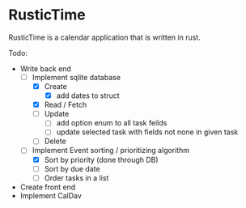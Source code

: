 # RusticTime
RusticTime is a calendar application that is written in rust. 

Todo:
* Write back end
  - [ ] Implement sqlite database
      - [X] Create
          - [X] add dates to struct
      - [X] Read / Fetch
      - [ ] Update
          - [ ] add option enum to all task feilds
          - [ ] update selected task with fields not none in given task
      - [ ] Delete
  - [ ] Implement Event sorting / prioritizing algorithm
      - [X] Sort by priority (done through DB)
      - [ ] Sort by due date
      - [ ] Order tasks in a list
* Create front end
* Implement CalDav
